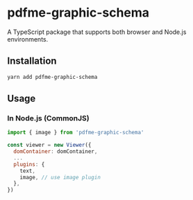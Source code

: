 # pdfme-graphic-schema

A TypeScript package that supports both browser and Node.js environments.

## Installation

```bash
yarn add pdfme-graphic-schema
```

## Usage

### In Node.js (CommonJS)

```javascript
import { image } from 'pdfme-graphic-schema'

const viewer = new Viewer({
  domContainer: domContainer,
  ...
  plugins: {
    text,
    image, // use image plugin
  },
})
```
